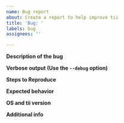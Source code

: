 ```yaml
---
name: Bug report
about: Create a report to help improve tii
title: 'Bug: '
labels: bug
assignees: ''

---
```


<!--You can remove parts which do not apply-->

**Description of the bug**

**Verbose output (Use the `--debug` option)**

**Steps to Reproduce**

**Expected behavior**

**OS and tii version**

**Additional info**
